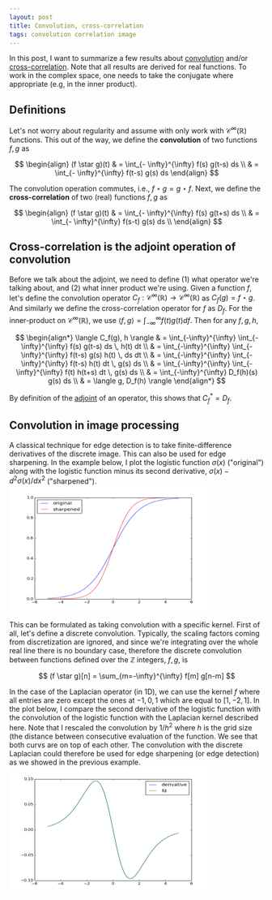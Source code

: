 ```yaml
---
layout: post
title: Convolution, cross-correlation
tags: convolution correlation image
---
```


In this post, I want to summarize a few results about 
[convolution](https://en.wikipedia.org/wiki/Convolution)
and/or
[cross-correlation](https://en.wikipedia.org/wiki/Cross-correlation). 
Note that all results are derived for real functions. To work
in the complex space, one needs to take the conjugate where appropriate (e.g, in
the inner product).

## Definitions

Let's not worry about regularity and assume with only work with
$\mathcal{C}^\infty(\mathbb{R})$ 
functions. This out of the way, we define the
**convolution** of two functions $f,g$ as

$$ \begin{align}
(f \star g)(t) & = \int_{- \infty}^{\infty} f(s) g(t-s) ds \\
& = \int_{- \infty}^{\infty} f(t-s) g(s) ds 
\end{align} $$

The convolution operation commutes, i.e., $f \star g = g \star f$.
Next, we define the **cross-correlation** of two (real) functions $f,g$ as

$$ \begin{align}
(f \star g)(t) & = \int_{- \infty}^{\infty} f(s) g(t+s) ds \\
& = \int_{- \infty}^{\infty} f(s-t) g(s) ds \\
\end{align} $$

## Cross-correlation is the adjoint operation of convolution

Before we talk about the adjoint, we need to define (1) what operator we're
talking about, and (2) what inner product we're using. Given a function $f$,
let's define the convolution operator $C_f: \mathcal{C}^\infty(\mathbb{R})
\rightarrow \mathcal{C}^\infty(\mathbb{R})$ as $C_f(g) = f \star g$.
And similarly we define the cross-correlation operator for $f$ as $D_f$.
For the inner-product on $\mathcal{C}^\infty(\mathbb{R})$, we use $\langle f, g
\rangle = \int_{-\infty}^{\infty} f(t) g(t) df$. Then for any $f,g,h$,

$$ \begin{align*}
\langle C_f(g), h \rangle 
&  = \int_{-\infty}^{\infty} \int_{-\infty}^{\infty} f(s) g(t-s) ds \, h(t) dt \\
& = \int_{-\infty}^{\infty} \int_{-\infty}^{\infty} f(t-s) g(s) h(t) \, ds dt \\
& = \int_{-\infty}^{\infty} \int_{-\infty}^{\infty} f(t-s) h(t) dt \, g(s) ds \\
& = \int_{-\infty}^{\infty} \int_{-\infty}^{\infty} f(t) h(t+s) dt \, g(s) ds \\
& = \int_{-\infty}^{\infty} D_f(h)(s) g(s) ds \\
& = \langle g, D_f(h) \rangle
\end{align*} $$

By definition of the [adjoint](https://en.wikipedia.org/wiki/Adjoint_operator) 
of an operator, this shows that $C_f^* = D_f$.


## Convolution in image processing

A classical technique for edge detection is to take finite-difference derivatives 
of the discrete image. 
This can also be used for edge sharpening.
In the example below, I plot the logistic function
$\sigma(x)$ ("original") 
along with the logistic function minus its second derivative, $\sigma(x) -
d^2 \sigma(x)/dx^2$ ("sharpened").
<img src="/code/2018-11-26/laplacian.png" alt="logistic" height="250" width="400"/>

This can be formulated as taking convolution with a
specific kernel.
First of all, let's define a discrete convolution. Typically, the scaling
factors coming from discretization are ignored, and since we're integrating over
the whole real line there is no boundary case, therefore the discrete
convolution between functions defined over the $\mathbb{Z}$ integers, $f,g$, is

$$ (f \star g)[n] = \sum_{m=-\infty}^{\infty} f[m] g[n-m] $$

In the case of the Laplacian operator (in 1D), we can use the kernel $f$ where
all entries are zero except the ones at ${-1,0,1}$ which are equal to $[1, -2,
1]$. In the plot below, I compare the second derivative of the logistic function
with the convolution of the logistic function with the Laplacian kernel
described here. Note that I rescaled the convolution by $1/h^2$ where $h$ is the
grid size (the distance between consecutive evaluation of the function. We see
that both curvs are on top of each other. The convolution with the discrete
Laplacian could therefore
be used for edge sharpening (or edge detection) as we showed in the previous
example.
<img src="/code/2018-11-26/fd.png" alt="logistic" height="250" width="400"/>
